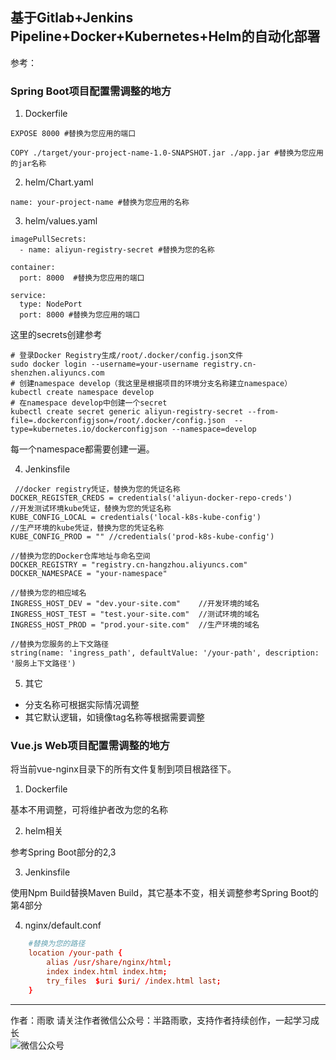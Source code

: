 ## 基于Gitlab+Jenkins Pipeline+Docker+Kubernetes+Helm的自动化部署

参考： []()

### Spring Boot项目配置需调整的地方

1. Dockerfile

```
EXPOSE 8000 #替换为您应用的端口

COPY ./target/your-project-name-1.0-SNAPSHOT.jar ./app.jar #替换为您应用的jar名称
```

2. helm/Chart.yaml

```
name: your-project-name #替换为您应用的名称
```

3. helm/values.yaml

```
imagePullSecrets:
  - name: aliyun-registry-secret #替换为您的名称

container:
  port: 8000  #替换为您应用的端口

service:
  type: NodePort
  port: 8000 #替换为您应用的端口
```

这里的secrets创建参考

```shell
# 登录Docker Registry生成/root/.docker/config.json文件
sudo docker login --username=your-username registry.cn-shenzhen.aliyuncs.com
# 创建namespace develop（我这里是根据项目的环境分支名称建立namespace）
kubectl create namespace develop
# 在namespace develop中创建一个secret
kubectl create secret generic aliyun-registry-secret --from-file=.dockerconfigjson=/root/.docker/config.json  --type=kubernetes.io/dockerconfigjson --namespace=develop
```

每一个namespace都需要创建一遍。

4. Jenkinsfile

```
 //docker registry凭证，替换为您的凭证名称
DOCKER_REGISTER_CREDS = credentials('aliyun-docker-repo-creds')
//开发测试环境kube凭证，替换为您的凭证名称
KUBE_CONFIG_LOCAL = credentials('local-k8s-kube-config')
//生产环境的kube凭证，替换为您的凭证名称
KUBE_CONFIG_PROD = "" //credentials('prod-k8s-kube-config')

//替换为您的Docker仓库地址与命名空间
DOCKER_REGISTRY = "registry.cn-hangzhou.aliyuncs.com" 
DOCKER_NAMESPACE = "your-namespace"

//替换为您的相应域名
INGRESS_HOST_DEV = "dev.your-site.com"    //开发环境的域名
INGRESS_HOST_TEST = "test.your-site.com"  //测试环境的域名
INGRESS_HOST_PROD = "prod.your-site.com"  //生产环境的域名

//替换为您服务的上下文路径
string(name: 'ingress_path', defaultValue: '/your-path', description: '服务上下文路径')
```

5. 其它

- 分支名称可根据实际情况调整
- 其它默认逻辑，如镜像tag名称等根据需要调整


### Vue.js Web项目配置需调整的地方

将当前vue-nginx目录下的所有文件复制到项目根路径下。

1. Dockerfile

基本不用调整，可将维护者改为您的名称

2. helm相关

参考Spring Boot部分的2,3

3. Jenkinsfile

使用Npm Build替换Maven Build，其它基本不变，相关调整参考Spring Boot的第4部分

4. nginx/default.conf

```conf
	#替换为您的路径
    location /your-path {
        alias /usr/share/nginx/html;
        index index.html index.htm;
        try_files  $uri $uri/ /index.html last;
    }
```


---

作者：雨歌 
请关注作者微信公众号：半路雨歌，支持作者持续创作，一起学习成长  
![微信公众号](http://blog.jboost.cn/assets/qrcode-05.jpg)